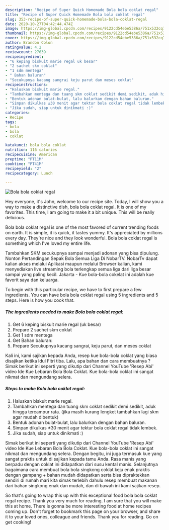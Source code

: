 ```yaml
---
description: "Recipe of Super Quick Homemade Bola bola coklat regal"
title: "Recipe of Super Quick Homemade Bola bola coklat regal"
slug: 353-recipe-of-super-quick-homemade-bola-bola-coklat-regal
date: 2020-10-27T04:42:44.474Z
image: https://img-global.cpcdn.com/recipes/9122cd54ebe5386a/751x532cq70/bola-bola-coklat-regal-foto-resep-utama.jpg
thumbnail: https://img-global.cpcdn.com/recipes/9122cd54ebe5386a/751x532cq70/bola-bola-coklat-regal-foto-resep-utama.jpg
cover: https://img-global.cpcdn.com/recipes/9122cd54ebe5386a/751x532cq70/bola-bola-coklat-regal-foto-resep-utama.jpg
author: Brandon Colon
ratingvalue: 4.2
reviewcount: 27639
recipeingredient:
- "6 keping biskuit marie regal uk besar"
- "2 sachet skm coklat"
- "1 sdm mentega"
- " Bahan baluran"
- "Secukupnya kacang sangrai keju parut dan meses coklat"
recipeinstructions:
- "Haluskan biskuit marie regal."
- "Tambahkan mentega dan tuang skm coklat sedikit demi sedikit, aduk hingga tercampur rata. (jika masih kurang lengket tambahkan lagi skm agar mudah dibentuk)"
- "Bentuk adonan bulat-bulat, lalu balurkan dengan bahan baluran."
- "Simpan dikulkas ±30 menit agar tektur bola coklat regal tidak lembek."
- "Jika sudah, siap untuk dinikmati :)"
categories:
- Recipe
tags:
- bola
- bola
- coklat

katakunci: bola bola coklat 
nutrition: 116 calories
recipecuisine: American
preptime: "PT11M"
cooktime: "PT41M"
recipeyield: "2"
recipecategory: Lunch

---
```



![Bola bola coklat regal](https://img-global.cpcdn.com/recipes/9122cd54ebe5386a/751x532cq70/bola-bola-coklat-regal-foto-resep-utama.jpg)

Hey everyone, it's John, welcome to our recipe site. Today, I will show you a way to make a distinctive dish, bola bola coklat regal. It is one of my favorites. This time, I am going to make it a bit unique. This will be really delicious.

Bola bola coklat regal is one of the most favored of current trending foods on earth. It is simple, it is quick, it tastes yummy. It's appreciated by millions every day. They're nice and they look wonderful. Bola bola coklat regal is something which I've loved my entire life.

Tambahkan SKM secukupnya sampai menjadi adonan yang bisa dipulung. Nonton Pertandingan Sepak Bola Semua Liga Di NobarTV. NobarTv dapat kalian akses melalui Aplikasi maupun melalui Browser kalian, kami menyediakan live streaming bola terlengkap semua liga dari liga besar sampai yang paling kecil. Jakarta - Kue bola-bola cokelat ini adalah kue favorit saya dan keluarga.


To begin with this particular recipe, we have to first prepare a few ingredients. You can have bola bola coklat regal using 5 ingredients and 5 steps. Here is how you cook that.

<!--inarticleads1-->

##### The ingredients needed to make Bola bola coklat regal:

1. Get 6 keping biskuit marie regal (uk besar)
1. Prepare 2 sachet skm coklat
1. Get 1 sdm mentega
1. Get  Bahan baluran:
1. Prepare Secukupnya kacang sangrai, keju parut, dan meses coklat


Kali ini, kami sajikan kepada Anda, resep kue bola-bola coklat yang biasa disajikan ketika Idul Fitri tiba. Lalu, apa bahan dan cara membuatnya ? Simak berikut ini seperti yang dikutip dari Channel YouTube &#39;Resep Abi&#39; video Ide Kue Lebaran Bola Bola Coklat. Kue bola-bola coklat ini sangat nikmat dan mengundang selera. 

<!--inarticleads2-->

##### Steps to make Bola bola coklat regal:

1. Haluskan biskuit marie regal.
1. Tambahkan mentega dan tuang skm coklat sedikit demi sedikit, aduk hingga tercampur rata. (jika masih kurang lengket tambahkan lagi skm agar mudah dibentuk)
1. Bentuk adonan bulat-bulat, lalu balurkan dengan bahan baluran.
1. Simpan dikulkas ±30 menit agar tektur bola coklat regal tidak lembek.
1. Jika sudah, siap untuk dinikmati :)


Simak berikut ini seperti yang dikutip dari Channel YouTube &#39;Resep Abi&#39; video Ide Kue Lebaran Bola Bola Coklat. Kue bola-bola coklat ini sangat nikmat dan mengundang selera. Dengan begitu, ini juga termasuk kue yang sangat praktis untuk di sajikan kepada tamu Anda. Rasa manis yang berpadu dengan coklat ini didapatkan dari susu kental manis. Selanjutnya bagaimana cara membuat bola bola singkong coklat keju enak praktis dengan gampang + bahan mudah didapatkan serta bisa dipraktekkan sendiri di rumah mari kita simak terlebih dahulu resep membuat makanan dari bahan singkong enak dan mudah, dan di bawah ini kami sajikan resep. 

So that's going to wrap this up with this exceptional food bola bola coklat regal recipe. Thank you very much for reading. I am sure that you will make this at home. There is gonna be more interesting food at home recipes coming up. Don't forget to bookmark this page on your browser, and share it to your loved ones, colleague and friends. Thank you for reading. Go on get cooking!
